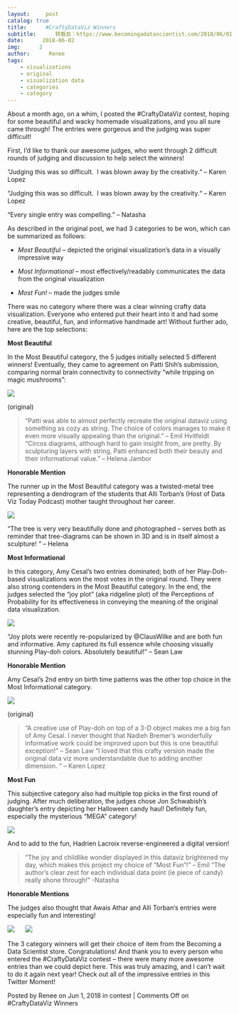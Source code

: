 ```yaml
---
layout:     post
catalog: true
title:      #CraftyDataViz Winners
subtitle:      转载自：https://www.becomingadatascientist.com/2018/06/01/craftydataviz-winners/
date:      2018-06-02
img:      2
author:      Renee
tags:
    - visualizations
    - original
    - visualization data
    - categories
    - category
---
```


About a month ago, on a whim, I posted the #CraftyDataViz contest, hoping for some beautiful and wacky homemade visualizations, and you all sure came through! The entries were gorgeous and the judging was super difficult!

First, I’d like to thank our awesome judges, who went through 2 difficult rounds of judging and discussion to help select the winners!



“Judging this was so difficult.  I was blown away by the creativity.“ – Karen Lopez

> 
“Judging this was so difficult.  I was blown away by the creativity.“ – Karen Lopez

“Every single entry was compelling.” – Natasha


As described in the original post, we had 3 categories to be won, which can be summarized as follows:

- *Most Beautiful* – depicted the original visualization’s data in a visually impressive way

- *Most Informational* – most effectively/readably communicates the data from the original visualization

- *Most Fun!* – made the judges smile


There was no category where there was a clear winning crafty data visualization. Everyone who entered put their heart into it and had some creative, beautiful, fun, and informative handmade art! Without further ado, here are the top selections:

**Most Beautiful**

In the Most Beautiful category, the 5 judges initially selected 5 different winners! Eventually, they came to agreement on Patti Shih’s submission, comparing normal brain connectivity to connectivity “while tripping on magic mushrooms”:

![](https://www.becomingadatascientist.com/wp-content/uploads/2018/06/DdrLOgeUQAEqvUw-1024x609.jpg)


(original)

> “Patti was able to almost perfectly recreate the original dataviz using something as cozy as string. The choice of colors manages to make it even more visually appealing than the original.” – Emil Hvitfeldt
“Circos diagrams, although hard to gain insight from, are pretty. By sculpturing layers with string, Patti enhanced both their beauty and their informational value.” – Helena Jambor

**Honorable Mention**

The runner up in the Most Beautiful category was a twisted-metal tree representing a dendrogram of the students that Alli Torban’s (Host of Data Viz Today Podcast) mother taught throughout her career.

![](https://www.becomingadatascientist.com/wp-content/uploads/2018/06/Dc7JjUUX0AAbYCR-1024x1024.jpg)


> 
“The tree is very very beautifully done and photographed – serves both as reminder that tree-diagrams can be shown in 3D and is in itself almost a sculpture! “ – Helena


**Most Informational**

In this category, Amy Cesal’s two entries dominated; both of her Play-Doh-based visualizations won the most votes in the original round. They were also strong contenders in the Most Beautiful category. In the end, the judges selected the “joy plot” (aka ridgeline plot) of the Perceptions of Probability for its effectiveness in conveying the meaning of the original data visualization.

![](https://www.becomingadatascientist.com/wp-content/uploads/2018/06/Dcsft4GXkAA_9HV-819x1024.jpg)


> 
“Joy plots were recently re-popularized by @ClausWilke and are both fun and informative. Amy captured its full essence while choosing visually stunning Play-doh colors. Absolutely beautiful!” – Sean Law


**Honorable Mention**

Amy Cesal’s 2nd entry on birth time patterns was the other top choice in the Most Informational category.

![](https://www.becomingadatascientist.com/wp-content/uploads/2018/06/Dd6_mCBU0AE09Ld-819x1024.jpg)


(original)

> “A creative use of Play-doh on top of a 3-D object makes me a big fan of Amy Cesal. I never thought that Nadieh Bremer’s wonderfully informative work could be improved upon but this is one beautiful exception!” – Sean Law
“I loved that this crafty version made the original data viz more understandable due to adding another dimension. “ – Karen Lopez

**Most Fun**

This subjective category also had multiple top picks in the first round of judging. After much deliberation, the judges chose Jon Schwabish’s daughter’s entry depicting her Halloween candy haul! Definitely fun, especially the mysterious “MEGA” category!

![](https://www.becomingadatascientist.com/wp-content/uploads/2018/06/DNogTWEX4AAoTKM-1024x768.jpg)


And to add to the fun, Hadrien Lacroix reverse-engineered a digital version!

> “The joy and childlike wonder displayed in this dataviz brightened my day, which makes this project my choice of “Most Fun”!” – Emil
“The author’s clear zest for each individual data point (ie piece of candy) really shone through!” -Natasha

**Honorable Mentions**

The judges also thought that Awais Athar and Alli Torban‘s entries were especially fun and interesting!

![](https://www.becomingadatascientist.com/wp-content/uploads/2018/06/Dc7U1xhWAAEq61y-300x300.jpg)
     ![](https://www.becomingadatascientist.com/wp-content/uploads/2018/06/Dcxsf1DVwAAQzlw-300x225.jpg)


The 3 category winners will get their choice of item from the Becoming a Data Scientist store. Congratulations! And thank you to every person who entered the #CraftyDataViz contest – there were many more awesome entries than we could depict here. This was truly amazing, and I can’t wait to do it again next year! Check out all of the impressive entries in this Twitter Moment!









Posted by Renee on Jun 1, 2018 in contest | Comments Off on #CraftyDataViz Winners 




